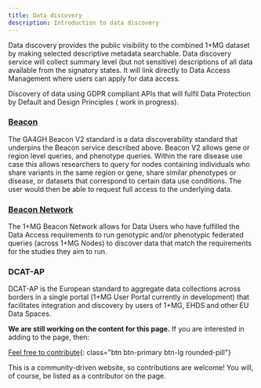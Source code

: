 ```yaml
---
title: Data discovery
description: Introduction to data discovery
---
```


Data discovery provides the public visibility to the combined 1+MG dataset by making selected descriptive metadata searchable. Data discovery service will collect summary level (but not sensitive) descriptions of all data available from the signatory states. It will link directly to Data Access Management where users can apply for data access.

Discovery of data using GDPR compliant APIs that will fulfil Data Protection by Default and Design Principles ( work in progress).

### [Beacon](https://www.ga4gh.org/product/beacon-api/)
The GA4GH Beacon V2 standard is a data discoverability standard that underpins the Beacon service described above. Beacon V2 allows gene or region level queries, and phenotype queries. Within the rare disease use case this allows researchers to query for nodes containing individuals who share variants in the same region or gene, share similar phenotypes or disease, or datasets that correspond to certain data use conditions.  The user would then be able to request full access to the underlying data.

### [Beacon Network](https://beacon-network.org/#/)
The 1+MG Beacon Network allows for Data Users who have fulfilled the Data Access requirements to run genotypic and/or phenotypic federated queries (across 1+MG Nodes) to discover data that match the requirements for the studies they aim to run.

### DCAT-AP 
DCAT-AP is the European standard to aggregate data collections across borders in a single portal (1+MG User Portal currently in development) that facilitates integration and discovery by users of 1+MG, EHDS and other EU Data Spaces.


**We are still working on the content for this page.** If you are interested in adding to the page, then:

[Feel free to contribute](how_to_contribute){: class="btn btn-primary btn-lg rounded-pill"}

This is a community-driven website, so contributions are welcome! You will, of course, be listed as a contributor on the page.


